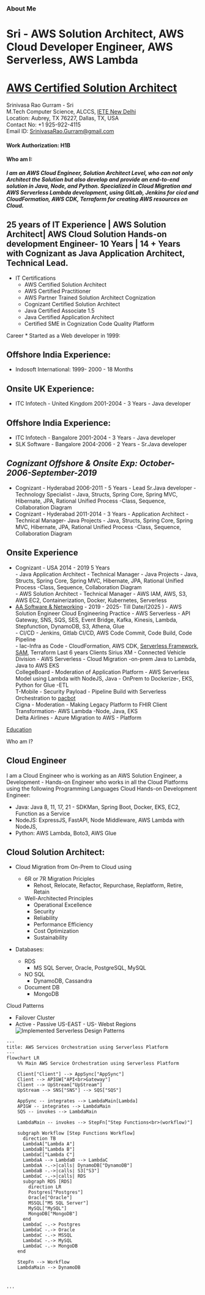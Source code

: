 ### About Me  
# Sri - AWS Solution Architect, AWS Cloud Developer Engineer, AWS Serverless, AWS Lambda
# [AWS Certified Solution Architect](https://www.credly.com/users/srinivasarao-gurram.db0bc344/badges#credly)


Srinivasa Rao  Gurram - Sri  
M.Tech Computer Science, ALCCS, [IETE New Delhi](https://www.iete.org/courses-academics-and-exams/)  
Location: Aubrey, TX 76227, Dallas, TX, USA  
Contact No: +1 925-922-4115  
Email ID: SrinivasaRao.Gurram@gmail.com 

#### Work Authorization: H1B

#### Who am I: 
***I am an AWS Cloud Engineer, Solution Architect Level, who can not only Architect the Solution but also develop and provide an end-to-end solution in Java, Node, and Python. Specialized in Cloud Migration and AWS Serverless Lambda development, using GitLab, Jenkins for cicd and CloudFormation, AWS CDK, Terraform for creating AWS resources on Cloud.***

## 25 years of IT Experience | AWS Solution Architect| AWS Cloud Solution Hands-on development Engineer- 10 Years  | 14 + Years with Cognizant as Java Application Architect, Technical Lead.

- IT Certifications
  - AWS Certified Solution Architect
  - AWS Certified Practitioner
  - AWS Partner Trained Solution Architect Cognization
  - Cognizant Certified Solution Architect
  - Java Certified Associate 1.5
  - Java Certified Application Architect
  - Certified SME in Cognization Code Quality Platform


Career * Started as a Web developer in 1999:  

## Offshore India Experience:  
- Indosoft International: 1999- 2000 - 18 Months  
## Onsite UK Experience:  
- ITC Infotech - United Kingdom 2001-2004 - 3 Years - Java developer  
## Offshore India Experience:  
- ITC Infotech       - Bangalore 2001-2004 - 3 Years - Java developer  
- SLK Software       - Bangalore 2004-2006 - 2 Years - Sr.Java developer
## ***Cognizant Offshore & Onsite Exp: October-2006-September-2019***
- Cognizant          - Hyderabad 2006-2011 - 5 Years - Lead Sr.Java developer  - Technology Specialist - Java, Structs, Spring Core, Spring MVC, Hibernate, JPA, Rational Unified Process -Class, Sequence, Collaboration Diagram  
- Cognizant          - Hyderabad 2011-2014 - 3 Years - Application Architect   - Technical Manager- Java Projects  - Java, Structs, Spring Core, Spring MVC, Hibernate, JPA, Rational Unified Process -Class, Sequence, Collaboration Diagram  
## Onsite Experience  
- Cognizant          - USA 2014 - 2019 5 Years  
                                                      - Java Application Architect   - Technical Manager  - Java Projects  - Java, Structs, Spring Core, Spring MVC, Hibernate, JPA, Rational Unified Process -Class, Sequence, Collaboration Diagram  
                                                      - AWS Solution Architect       - Technical Manager  - AWS IAM, AWS, S3, AWS EC2, Containerization, Docker, Kubernetes, Serverless
- [AA Software & Networking](HTTP://aasoftnet.com) - 2019 - 2025- Till Date/(2025 )
                                                      - AWS Solution Engineer Cloud Engineering Practice  - AWS Serverless - API Gateway, SNS, SQS, SES, Event Bridge, Kafka, Kinesis,  Lambda, Stepfunction, DynamoDB, S3, Athena, Glue  
                                                                                                          - CI/CD - Jenkins, Gitlab CI/CD, AWS Code Commit, Code Build, Code Pipeline  
                                                                                                          - Iac-Infra as Code - CloudFormation, AWS CDK, [Serverless Framework](https://www.serverless.com/framework), [SAM](https://aws.amazon.com/serverless/sam/), Terraform
Last 6 years Clients
Sirius XM - Connected Vehicle Division - AWS Serverless - Cloud Migration -on-prem Java to Lambda, Java to AWS EKS  
CollegeBoard - Moderation of Application Platform - AWS Serverless Model using Lambda with NodeJS, Java - OnPrem to Dockerize-, EKS, Python for Glue -ETL  
T-Mobile - Security Payload - Pipeline Build with Serverless Orchestration to [pacbot](https://github.com/tmobile/pacbot)  
Cigna - Moderation - Making Legacy Platform to FHIR Client Transformation- AWS Lambda -Node, Java, EKS  
Delta Airlines - Azure Migration to AWS - Platform  

[Education](education-background.md)

Who am I?
## Cloud Engineer
I am a Cloud Engineer who is working as an AWS Solution Engineer, a Development - Hands-on Engineer who works in all the Cloud Platforms using the  following Programming Languages
Cloud Hands-on Development Engineer:
- Java: Java 8, 11, 17, 21 - SDKMan, Spring Boot, Docker, EKS, EC2, Function as a Service
- NodeJS: ExpressJS, FastAPI, Node Middleware, AWS Lambda with NodeJS, 
- Python: AWS Lambda, Boto3, AWS Glue

## Cloud Solution Architect:

- Cloud Migration from On-Prem to Cloud using
  - 6R or 7R Migration Priciples
    - Rehost, Relocate, Refactor, Repurchase, Replatform, Retire, Retain
  -  Well-Architected Principles
      - Operational Excellence
      - Security
      - Reliability
      - Performance Efficiency
      - Cost Optimization
      - Sustainability

- Databases:
  - RDS
    - MS SQL Server, Oracle, PostgreSQL, MySQL
  - NO SQL
    - DynamoDB, Cassandra
  - Document DB
     - MongoDB 

Cloud Patterns
- Failover Cluster
- Active - Passive US-EAST - US- Webst Regions
![Implemented Serverless Design Patterns](API-Lambda-AppSync-DynamoDB.png)


<!-- AWS Service Integration Flowchart -->
```mermaid
---
title: AWS Services Orchestration using Serverless Platform
---
flowchart LR
    %% Main AWS Service Orchestration using Serverless Platform

    Client["Client"] --> AppSync["AppSync"]
    Client --> APIGW["API<br>Gateway"]
    Client --> UpStream["UpStream"]
    UpStream --> SNS["SNS"] --> SQS["SQS"]

    AppSync -- integrates --> LambdaMain[Lambda]
    APIGW -- integrates --> LambdaMain
    SQS -- invokes --> LambdaMain

    LambdaMain -- invokes --> StepFn["Step Functions<br>(workflow)"]

    subgraph Workflow [Step Functions Workflow]
      direction TB
      LambdaA["Lambda A"]
      LambdaB["Lambda B"]
      LambdaC["Lambda C"]
      LambdaA --> LambdaB --> LambdaC
      LambdaA -.->|calls| DynamoDB["DynamoDB"]
      LambdaB -.->|calls| S3["S3"]
      LambdaC -.->|calls| RDS
      subgraph RDS [RDS]
        direction LR
        Postgres["Postgres"]
        Oracle["Oracle"]
        MSSQL["MS SQL Server"]
        MySQL["MySQL"]
        MongoDB["MongoDB"]
      end
      LambdaC -.-> Postgres
      LambdaC -.-> Oracle
      LambdaC -.-> MSSQL
      LambdaC -.-> MySQL
      LambdaC -.-> MongoDB
    end

    StepFn --> Workflow
    LambdaMain --> DynamoDB
     


'''
